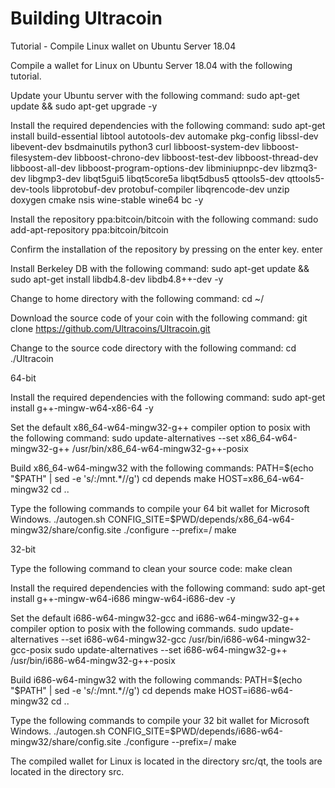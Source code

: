 Building Ultracoin
================


Tutorial - Compile Linux wallet on Ubuntu Server 18.04

Compile a wallet for Linux on Ubuntu Server 18.04 with the following tutorial.

Update your Ubuntu server with the following command:
sudo apt-get update && sudo apt-get upgrade -y

Install the required dependencies with the following command:
sudo apt-get install build-essential libtool autotools-dev automake pkg-config libssl-dev libevent-dev bsdmainutils python3 curl libboost-system-dev libboost-filesystem-dev libboost-chrono-dev libboost-test-dev libboost-thread-dev libboost-all-dev libboost-program-options-dev libminiupnpc-dev libzmq3-dev libgmp3-dev libqt5gui5 libqt5core5a libqt5dbus5 qttools5-dev qttools5-dev-tools libprotobuf-dev protobuf-compiler libqrencode-dev unzip doxygen cmake nsis wine-stable wine64 bc -y

Install the repository ppa:bitcoin/bitcoin with the following command:
sudo add-apt-repository ppa:bitcoin/bitcoin

Confirm the installation of the repository by pressing on the enter key. enter

Install Berkeley DB with the following command:
sudo apt-get update && sudo apt-get install libdb4.8-dev libdb4.8++-dev -y

Change to home directory with the following command:
cd ~/

Download the source code of your coin with the following command:
git clone https://github.com/Ultracoins/Ultracoin.git

Change to the source code directory with the following command:
cd ./Ultracoin

64-bit

Install the required dependencies with the following command:
sudo apt-get install g++-mingw-w64-x86-64 -y

Set the default x86_64-w64-mingw32-g++ compiler option to posix with the following command:
sudo update-alternatives --set x86_64-w64-mingw32-g++ /usr/bin/x86_64-w64-mingw32-g++-posix

Build x86_64-w64-mingw32 with the following commands:
PATH=$(echo "$PATH" | sed -e 's/:\/mnt.*//g')
cd depends
make HOST=x86_64-w64-mingw32
cd ..

Type the following commands to compile your 64 bit wallet for Microsoft Windows.
./autogen.sh
CONFIG_SITE=$PWD/depends/x86_64-w64-mingw32/share/config.site ./configure --prefix=/
make

32-bit

Type the following command to clean your source code:
make clean

Install the required dependencies with the following command:
sudo apt-get install g++-mingw-w64-i686 mingw-w64-i686-dev -y

Set the default i686-w64-mingw32-gcc and i686-w64-mingw32-g++ compiler option to posix with the following commands.
sudo update-alternatives --set i686-w64-mingw32-gcc /usr/bin/i686-w64-mingw32-gcc-posix
sudo update-alternatives --set i686-w64-mingw32-g++ /usr/bin/i686-w64-mingw32-g++-posix

Build i686-w64-mingw32 with the following commands:
PATH=$(echo "$PATH" | sed -e 's/:\/mnt.*//g')
cd depends
make HOST=i686-w64-mingw32
cd ..

Type the following commands to compile your 32 bit wallet for Microsoft Windows.
./autogen.sh
CONFIG_SITE=$PWD/depends/i686-w64-mingw32/share/config.site ./configure --prefix=/
make

The compiled wallet for Linux is located in the directory src/qt, the tools are located in the directory src.


